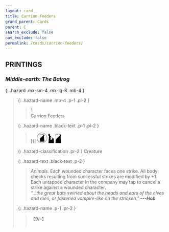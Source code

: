 ```yaml
---
layout: card
title: Carrion Feeders
grand_parent: Cards
parent: C
search_exclude: false
nav_exclude: false
permalink: /cards/carrion-feeders/
---
```


## PRINTINGS


### _Middle-earth: The Balrog_

{: .hazard .mx-sm-4 .mx-lg-8 .mb-4 }
> {: .hazard-name .mb-4 .p-1 .pl-2 }
> > <div class="hazard-mp">1</div>
> > <div class="card-name">Carrion Feeders</div>
>
> {: .hazard-name .black-text .p-1 .pl-2 }
> > [1] ![](/assets/images/shadow-land.svg) ![](/assets/images/ruinlair.svg) ![](/assets/images/shadow-hold.svg)
>
> {: .hazard-classification .pr-2 }
> Creature
>
> {: .hazard-text .black-text .p-2 }
> > _Animals._ Each wounded character faces one strike. All body checks resulting from successful strikes are modified by +1. Each untapped character in the company may tap to cancel a strike against a wounded character.   <br>_“...the great bats swirled about the heads and ears of the elves and men, or fastened vampire-like on the stricken."_ ***---&#65279;Hob*** 
>
> {: .hazard-name .p-1 .pr-2 }
> > <div class="card-shield">【9/&ndash;】</div>
> > <div class="card-corruption">&nbsp;</div>
